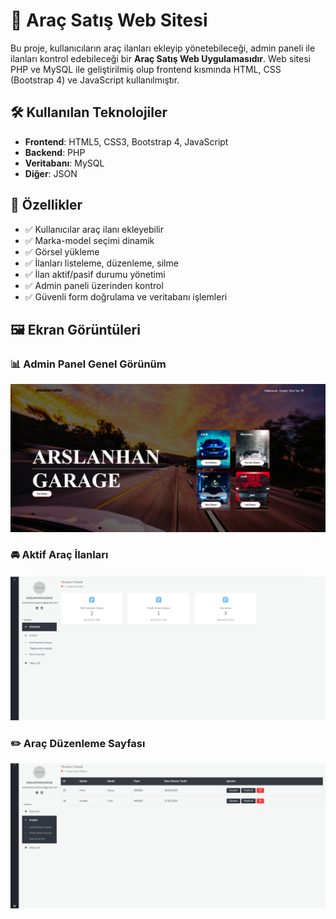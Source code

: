 # 🚗 Araç Satış Web Sitesi

Bu proje, kullanıcıların araç ilanları ekleyip yönetebileceği, admin paneli ile ilanları kontrol edebileceği bir **Araç Satış Web Uygulamasıdır**. Web sitesi PHP ve MySQL ile geliştirilmiş olup frontend kısmında HTML, CSS (Bootstrap 4) ve JavaScript kullanılmıştır.

## 🛠 Kullanılan Teknolojiler

- **Frontend**: HTML5, CSS3, Bootstrap 4, JavaScript  
- **Backend**: PHP 
- **Veritabanı**: MySQL  
- **Diğer**:  JSON  

## 📌 Özellikler

- ✅ Kullanıcılar araç ilanı ekleyebilir  
- ✅ Marka-model seçimi dinamik 
- ✅ Görsel yükleme  
- ✅ İlanları listeleme, düzenleme, silme  
- ✅ İlan aktif/pasif durumu yönetimi  
- ✅ Admin paneli üzerinden kontrol  
- ✅ Güvenli form doğrulama ve veritabanı işlemleri  

## 🖼 Ekran Görüntüleri

### 📊 Admin Panel Genel Görünüm  
![Admin Panel Dashboard](screenshots/admin_panel_dashboard.png)

### 🚘 Aktif Araç İlanları  
![Car Listing Active](screenshots/car_listing_active.png)

### ✏️ Araç Düzenleme Sayfası  
![Car Listing Edit](screenshots/car_listing_edit.png)